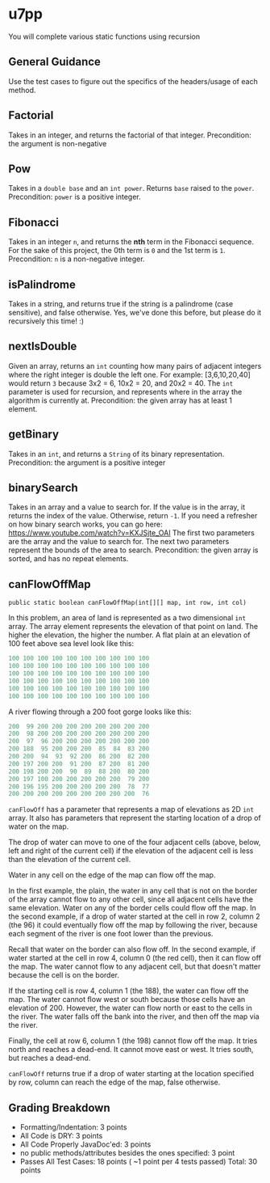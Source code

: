 # u7pp

You will complete various static functions using recursion

## General Guidance

Use the test cases to figure out the specifics of the headers/usage of each method.

## Factorial

Takes in an integer, and returns the factorial of that integer.
Precondition: the argument is non-negative

## Pow

Takes in a `double base` and an `int power`. Returns `base` raised to the `power`.
Precondition: `power` is a positive integer.

## Fibonacci

Takes in an integer `n`, and returns the **nth** term in the Fibonacci sequence.
For the sake of this project, the 0th term is `0` and the 1st term is `1`.
Precondition: `n` is a non-negative integer.

## isPalindrome

Takes in a string, and returns true if the string is a palindrome (case sensitive), and false otherwise.
Yes, we've done this before, but please do it recursively this time! :)

## nextIsDouble

Given an array, returns an `int` counting how many pairs of adjacent integers where the right integer is double the left one. For example: [3,6,10,20,40] would return `3` because 3x2 = 6, 10x2 = 20, and 20x2 = 40.
The `int` parameter is used for recursion, and represents where in the array the algorithm is currently at.
Precondition: the given array has at least 1 element.

## getBinary

Takes in an `int`, and returns a `String` of its binary representation.
Precondition: the argument is a positive integer

## binarySearch

Takes in an array and a value to search for. If the value is in the array, it returns the index of the value. Otherwise, return `-1`.
If you need a refresher on how binary search works, you can go here: <https://www.youtube.com/watch?v=KXJSjte_OAI>
The first two parameters are the array and the value to search for.
The next two parameters represent the bounds of the area to search.
Precondition: the given array is sorted, and has no repeat elements.

## canFlowOffMap

`public static boolean canFlowOffMap(int[][] map, int row, int col)`

In this problem, an area of land is represented as a two dimensional `int` array. The array element represents the elevation of that point on land. The higher the elevation, the higher the number. A flat plain at an elevation of 100 feet above sea level look like this:

``` java
100 100 100 100 100 100 100 100 100 100
100 100 100 100 100 100 100 100 100 100
100 100 100 100 100 100 100 100 100 100
100 100 100 100 100 100 100 100 100 100
100 100 100 100 100 100 100 100 100 100
100 100 100 100 100 100 100 100 100 100
```

A river flowing through a 200 foot gorge looks like this:

``` java
200  99 200 200 200 200 200 200 200 200
200  98 200 200 200 200 200 200 200 200
200  97  96 200 200 200 200 200 200 200
200 188  95 200 200 200  85  84  83 200
200 200  94  93  92 200  86 200  82 200
200 197 200 200  91 200  87 200  81 200
200 198 200 200  90  89  88 200  80 200
200 197 100 200 200 200 200 200  79 200
200 196 195 200 200 200 200 200  78  77
200 200 200 200 200 200 200 200 200  76
```

`canFlowOff` has a parameter that represents a map of elevations as 2D `int` array. It also has parameters that represent the starting location of a drop of water on the map.

The drop of water can move to one of the four adjacent cells (above, below, left and right of the current cell) if the elevation of the adjacent cell is less than the elevation of the current cell.

Water in any cell on the edge of the map can flow off the map.

In the first example, the plain, the water in any cell that is not on the border of the array cannot flow to any other cell, since all adjacent cells have the same elevation. Water on any of the border cells could flow off the map. In the second example, if a drop of water started at the cell in row 2, column 2 (the 96) it could eventually flow off the map by following the river, because each segment of the river is one foot lower than the previous.

Recall that water on the border can also flow off. In the second example, if water started at the cell in row 4, column 0 (the red cell), then it can flow off the map. The water cannot flow to any adjacent cell, but that doesn't matter because the cell is on the border.

If the starting cell is row 4, column 1 (the 188), the water can flow off the map. The water cannot flow west or south because those cells have an elevation of 200. However, the water can flow north or east to the cells in the river. The water falls off the bank into the river, and then off the map via the river.

Finally, the cell at row 6, column 1 (the 198) cannot flow off the map. It tries north and reaches a dead-end. It cannot move east or west. It tries south, but reaches a dead-end.

`canFlowOff` returns true if a drop of water starting at the location specified by row, column can reach the edge of the map, false otherwise.

## Grading Breakdown

* Formatting/Indentation: 3 points
* All Code is DRY: 3 points
* All Code Properly JavaDoc'ed: 3 points
* no public methods/attributes besides the ones specified: 3 point
* Passes All Test Cases: 18 points ( ~1 point per 4 tests passed)
Total: 30 points
